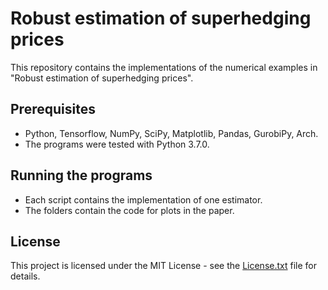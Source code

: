 # Robust estimation of superhedging prices 

This repository contains the implementations of the numerical examples in "Robust estimation of superhedging prices".

## Prerequisites

* Python, Tensorflow, NumPy, SciPy, Matplotlib, Pandas, GurobiPy, Arch.
* The programs were tested with Python 3.7.0.

## Running the programs

* Each script contains the implementation of one estimator.
* The folders contain the code for plots in the paper.

## License

This project is licensed under the MIT License - see the [License.txt](LICENSE) file for details.
